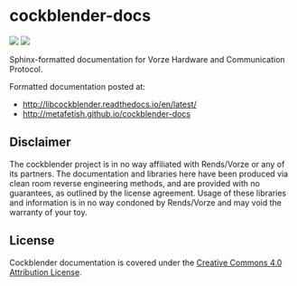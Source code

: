 # cockblender-docs

[![](https://api.travis-ci.org/metafetish/cockblender-docs.svg?branch=master)](https://travis-ci.org/metafetish/cockblender-docs) [![](https://readthedocs.org/projects/cockblender/badge/?version=latest)](http://libcockblender.readthedocs.io)

Sphinx-formatted documentation for Vorze Hardware and Communication Protocol.

Formatted documentation posted at:

- http://libcockblender.readthedocs.io/en/latest/
- http://metafetish.github.io/cockblender-docs

## Disclaimer

The cockblender project is in no way affiliated with Rends/Vorze or
any of its partners. The documentation and libraries here have been
produced via clean room reverse engineering methods, and are provided
with no guarantees, as outlined by the license agreement. Usage of
these libraries and information is in no way condoned by Rends/Vorze
and may void the warranty of your toy.

## License

Cockblender documentation is covered under
the
[Creative Commons 4.0 Attribution License](https://creativecommons.org/licenses/by/4.0/).
